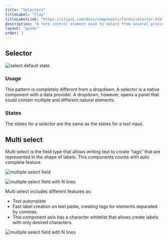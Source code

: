 ```yaml
---
title: "Selectors"
titleLabel: "Clay"
titleLabelLink: "https://clayui.com/docs/components/forms/selector.html"
description: "A form control element used to select from several provided options and enter data."
layout: "guide"
order: 3
---
```




## Selector

![select default state](../../../images/Selector.jpg)

### Usage

This pattern is completely different from a dropdown. A selector is a native component with a data provider. A dropdown, however, opens a panel that could contain multiple and different natural elements.

### States

The states for a selector are the same as the states for a text input.


## Multi select
Multi select is the field type that allows writing text to create “tags” that are represented in the shape of labels. This components counts with auto complete feature.


![multiple select field](../../../images/SelectMulti.jpg)

![multiple select field with N lines](../../../images/SelectMultiNLines.jpg)

Multi select includes different features as:

* Text automplete
* Fast label creation on text paste, creating tags for elements separated by commas.
* This component aslo has a character whitelist that allows create labels with only desired characters.

![multiple select field with N lines](../../../images/SelectMultiAutocomplete.gif)
